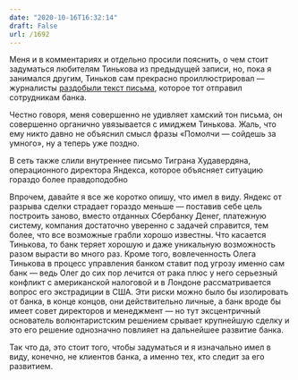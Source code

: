 ```yaml
---
date: "2020-10-16T16:32:14"
draft: False
url: /1692
---
```


[​​](https://telegra.ph/file/e7c6ac3bc56e5b9afb978.jpg)Меня и в комментариях и отдельно просили пояснить, о чем стоит задуматься любителям Тинькова из предыдущей записи, но, пока я занимался другим, Тиньков сам прекрасно проиллюстрировал — журналисты [раздобыли текст письма](https://thebell.io/my-a-ne-oni-kupim-etot-gavno-yandeks-tinkov-obyasnil-sryv-peregovorov-o-prodazhe-tinkoff-banka), которое тот отправил сотрудникам банка.

Честно говоря, меня совершенно не удивляет хамский тон письма, он совершенно органично увязывается с имиджем Тинькова. Жаль, что ему никто давно не объяснил смысл фразы «Помолчи — сойдешь за умного», ну а теперь уже поздно.

В сеть также слили внутреннее письмо Тиграна Худавердяна, операционного директора Яндекса, которое объясняет ситуацию гораздо более правдоподобно

Впрочем, давайте я все же коротко опишу, что имел в виду. Яндекс от разрыва сделки страдает гораздо меньше — поставив себе цель построить заново, вместо отданных Сбербанку Денег, платежную систему, компания достаточно уверенно с задачей справится, тем более, что все возможные грабли хорошо известны. Что касается Тинькова, то банк теряет хорошую и даже уникальную возможность разом вырасти во много раз. Кроме того, вовлеченность Олега Тинькова в процесс управления банком ставит под угрозу именно сам банк — ведь Олег до сих пор лечится от рака плюс у него серьезный конфликт с американской налоговой и в Лондоне рассматривается вопрос его экстрадиции в США. Эти риски можно было бы изолировать от банка, в конце концов, они действительно личные, а банк вроде бы имеет совет директоров и менеджмент — но тут эксцентричный основатель волюнтаристским решением срывает крупнейшую сделку и это его решение однозначно повлияет на дальнейшее развитие банка.  

Так что да, это стоит того, чтобы задуматься и я изначально имел в виду, конечно, не клиентов банка, а именно тех, кто следит за его развитием.
